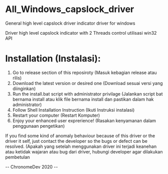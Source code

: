 # All_Windows_capslock_driver
General high level capslock driver indicator driver for windows

Driver high level capslock indicator with 2 Threads control
utilisasi win32 API


# Installation (Instalasi):
1. Go to release section of this reposiroty (Masuk kebagian release atau rilis)
2. Download the latest version or desired one (Download sesuai versi yang diinginkan)
3. Run the install.bat script with administrator privilage (Jalankan script bat bernama install atau klik file bernama install dan pastikan dalam hak administrator)
4. Follow Shell Installation Instruction (Ikuti Instruksi instalasi)
5. Restart your computer (Restart Komputer)
6. Enjoy your enhanced user exprerience! (Rasakan kenyamanan dalam penggunaan pengetikan)


If you find some kind of anomaly behaviour because of this driver or the driver it self, just contact the developer so the bugs or defect can be resolved.
(Apakah yang setelah menggunakan driver ini terjadi keanehan atau ketidak wajaran atau bug dari driver, hubungi developer agar dilakukan pembetulan



-- ChronomeDev 2020 --
